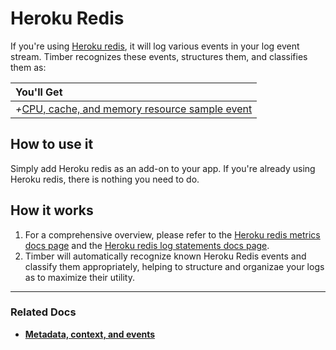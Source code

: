 # Heroku Redis

If you're using [Heroku redis](https://www.heroku.com/redis), it will log various events in your log event stream. Timber recognizes these events, structures them, and classifies them as:

|You'll Get|
|:------|
|<i>+</i>[CPU, cache, and memory resource sample event](/concepts/the-timber-log-event-schema/events/resource-sample-event)|


## How to use it

Simply add Heroku redis as an add-on to your app. If you're already using Heroku redis, there is nothing you need to do.


## How it works

1. For a comprehensive overview, please refer to the [Heroku redis metrics docs page](https://devcenter.heroku.com/articles/heroku-redis-metrics-logs) and the [Heroku redis log statements docs page](https://devcenter.heroku.com/articles/redis-logs-errors).
2. Timber will automatically recognize known Heroku Redis events and classify them appropriately, helping to structure and organizae your logs as to maximize their utility.

---

### Related Docs

* [**Metadata, context, and events**](/concepts/metadata-context-and-events)
